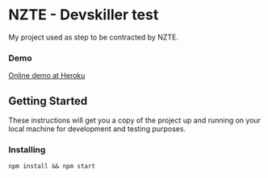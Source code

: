 # NZTE - Devskiller test

My project used as step to be contracted by NZTE.

### Demo
[Online demo at Heroku](https://devskiller-nzte-test.herokuapp.com:8080)

## Getting Started

These instructions will get you a copy of the project up and running on your local machine for development and testing purposes. 

### Installing

```
npm install && npm start
```